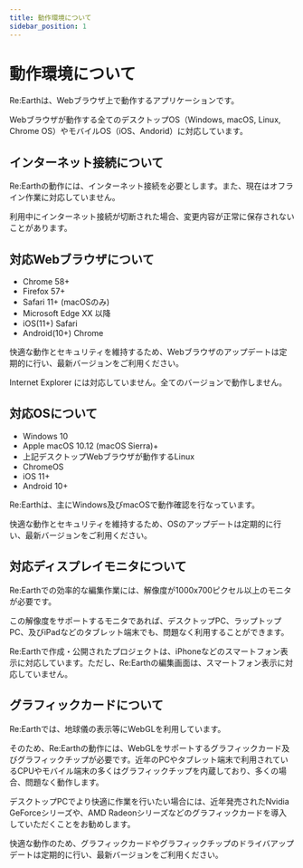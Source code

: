 ```yaml
---
title: 動作環境について
sidebar_position: 1
---
```


# 動作環境について

Re:Earthは、Webブラウザ上で動作するアプリケーションです。

Webブラウザが動作する全てのデスクトップOS（Windows, macOS, Linux, Chrome OS）やモバイルOS（iOS、Andorid）に対応しています。

## インターネット接続について

Re:Earthの動作には、インターネット接続を必要とします。また、現在はオフライン作業に対応していません。

利用中にインターネット接続が切断された場合、変更内容が正常に保存されないことがあります。

## 対応Webブラウザについて 

- Chrome 58+
- Firefox 57+
- Safari 11+ (macOSのみ)
- Microsoft Edge XX 以降
- iOS(11+) Safari
- Android(10+) Chrome

快適な動作とセキュリティを維持するため、Webブラウザのアップデートは定期的に行い、最新バージョンをご利用ください。

Internet Explorer には対応していません。全てのバージョンで動作しません。

## 対応OSについて 

- Windows 10
- Apple macOS 10.12 (macOS Sierra)+
- 上記デスクトップWebブラウザが動作するLinux
- ChromeOS
- iOS 11+
- Android 10+

Re:Earthは、主にWindows及びmacOSで動作確認を行なっています。

快適な動作とセキュリティを維持するため、OSのアップデートは定期的に行い、最新バージョンをご利用ください。

## 対応ディスプレイモニタについて 

Re:Earthでの効率的な編集作業には、解像度が1000x700ピクセル以上のモニタが必要です。

この解像度をサポートするモニタであれば、デスクトップPC、ラップトップPC、及びiPadなどのタブレット端末でも、問題なく利用することができます。

Re:Earthで作成・公開されたプロジェクトは、iPhoneなどのスマートフォン表示に対応しています。ただし、Re:Earthの編集画面は、スマートフォン表示に対応していません。

## グラフィックカードについて 

Re:Earthでは、地球儀の表示等にWebGLを利用しています。

そのため、Re:Earthの動作には、WebGLをサポートするグラフィックカード及びグラフィックチップが必要です。近年のPCやタブレット端末で利用されているCPUやモバイル端末の多くはグラフィックチップを内蔵しており、多くの場合、問題なく動作します。

デスクトップPCでより快適に作業を行いたい場合には、近年発売されたNvidia GeForceシリーズや、AMD Radeonシリーズなどのグラフィックカードを導入していただくことをお勧めします。

快適な動作のため、グラフィックカードやグラフィックチップのドライバアップデートは定期的に行い、最新バージョンをご利用ください。